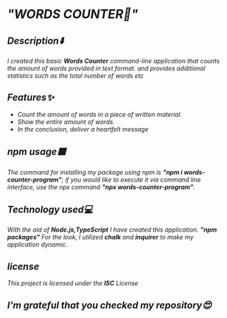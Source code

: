 <i>
<h1>"WORDS COUNTER📑"</h1>
<h2>Description⬇️</h2>
<p> I created this basic <b>Words Counter</b> command-line application that counts the amount of words provided  in text format.
  and provides additional statistics such as the total number of words etc  </p>

<h2>Features✨</h2>
<ul>
    <li>Count the amount of words in a piece of written material.</li>
    <li>Show the entire amount of words.</li>
    <li>In the conclusion, deliver a heartfelt message</li>
</ul>
<h2>npm usage🟥</h2>
<p>The command for installing my package using npm is <b>"npm i words-counter-program"</b>; 
if you would like to execute it via command line interface, use the npx command <b>"npx words-counter-program"</b>.</p>

<h2>Technology used💻</h2>
<p>With the aid of <b>Node.js,TypeScript</b>  I have created this application. <b> "npm packages"</b> For the look, I utilized <b>chalk</b> and <b>inquirer</b> to make my application dynamic.</p>

<h2>license</h2>
<p>This project is licensed under the <b>ISC</b> License </p>
<h2>I'm grateful that you checked my repository😍 </h2>
</i>
  
